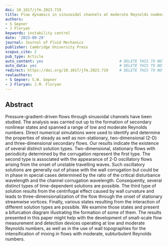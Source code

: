 ```yaml
---
doi: 10.1017/jfm.2023.719
title: Flow dynamics in sinusoidal channels at moderate Reynolds numbers
authors:
- S Gepner
- J Floryan
keywords: instability control
date: '2023-09-29'
journal: Journal of Fluid Mechanics
publisher: Cambridge University Press
scopus_cite: 2
pub_type: Article
auto_content: yes                                  # DELETE THIS TO NOT AUTO GENERATE CONTENT
auto_data: yes                                     # DELETE THIS TO NOT AUTO GENERATE METADATA
redirect: https://doi.org/10.1017/jfm.2023.719     # DELETE THIS TO NOT REDIRECT
realauthors:
- S Gepner: S.W. Gepner
- J Floryan: J.M. Floryan
---
```



## Abstract
Pressure-gradient-driven flows through sinusoidal channels have been studied. The analysis was carried out up to the formation of secondary nonlinear states and spanned a range of low and moderate Reynolds numbers. Direct numerical simulations were used to identify and determine the properties of steady as well as non-stationary, two-dimensional (2-D) and three-dimensional secondary flows. Our results indicate the existence of several distinct solution types. Two-dimensional, stationary flows with periodicity determined by the corrugation represent the first type. The second type is associated with the appearance of 2-D oscillatory flows arising from the onset of unstable travelling waves. Such oscillatory solutions are generally out of phase with the wall corrugation but could be in phase in special cases determined by the ratio of the critical disturbance wavelength and the channel corrugation wavelength. Consequently, several distinct types of time-dependent solutions are possible. The third type of solution results from the centrifugal effect caused by wall curvature and leads to three-dimensionalization of the flow through the onset of stationary streamwise vortices. Finally, various states resulting from the interaction of different solution types are possible. We examine those states and present a bifurcation diagram illustrating the formation of some of them. The results presented in this paper might help with the development of small-scale flow measurement and detection devices operating at low and moderate Reynolds numbers, as well as in the use of wall topographies for the intensification of mixing in flows with moderate, subturbulent Reynolds numbers.
